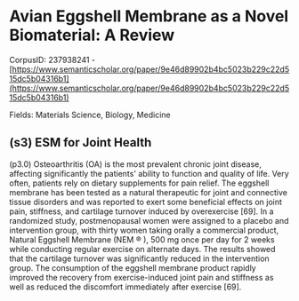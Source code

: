 # Avian Eggshell Membrane as a Novel Biomaterial: A Review

CorpusID: 237938241 - [https://www.semanticscholar.org/paper/9e46d89902b4bc5023b229c22d515dc5b04316b1](https://www.semanticscholar.org/paper/9e46d89902b4bc5023b229c22d515dc5b04316b1)

Fields: Materials Science, Biology, Medicine

## (s3) ESM for Joint Health
(p3.0) Osteoarthritis (OA) is the most prevalent chronic joint disease, affecting significantly the patients' ability to function and quality of life. Very often, patients rely on dietary supplements for pain relief. The eggshell membrane has been tested as a natural therapeutic for joint and connective tissue disorders and was reported to exert some beneficial effects on joint pain, stiffness, and cartilage turnover induced by overexercise [69]. In a randomized study, postmenopausal women were assigned to a placebo and intervention group, with thirty women taking orally a commercial product, Natural Eggshell Membrane (NEM ® ), 500 mg once per day for 2 weeks while conducting regular exercise on alternate days. The results showed that the cartilage turnover was significantly reduced in the intervention group. The consumption of the eggshell membrane product rapidly improved the recovery from exercise-induced joint pain and stiffness as well as reduced the discomfort immediately after exercise [69].
